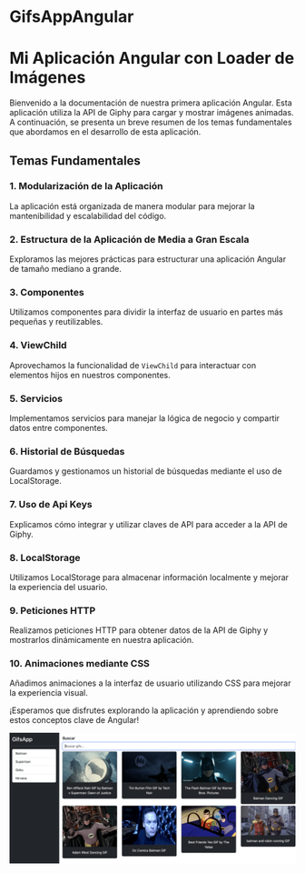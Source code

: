 # GifsAppAngular
# Mi Aplicación Angular con Loader de Imágenes

Bienvenido a la documentación de nuestra primera aplicación Angular. Esta aplicación utiliza la API de Giphy para cargar y mostrar imágenes animadas. A continuación, se presenta un breve resumen de los temas fundamentales que abordamos en el desarrollo de esta aplicación.

## Temas Fundamentales

### 1. Modularización de la Aplicación
La aplicación está organizada de manera modular para mejorar la mantenibilidad y escalabilidad del código.

### 2. Estructura de la Aplicación de Media a Gran Escala
Exploramos las mejores prácticas para estructurar una aplicación Angular de tamaño mediano a grande.

### 3. Componentes
Utilizamos componentes para dividir la interfaz de usuario en partes más pequeñas y reutilizables.

### 4. ViewChild
Aprovechamos la funcionalidad de `ViewChild` para interactuar con elementos hijos en nuestros componentes.

### 5. Servicios
Implementamos servicios para manejar la lógica de negocio y compartir datos entre componentes.

### 6. Historial de Búsquedas
Guardamos y gestionamos un historial de búsquedas mediante el uso de LocalStorage.

### 7. Uso de Api Keys
Explicamos cómo integrar y utilizar claves de API para acceder a la API de Giphy.

### 8. LocalStorage
Utilizamos LocalStorage para almacenar información localmente y mejorar la experiencia del usuario.

### 9. Peticiones HTTP
Realizamos peticiones HTTP para obtener datos de la API de Giphy y mostrarlos dinámicamente en nuestra aplicación.

### 10. Animaciones mediante CSS
Añadimos animaciones a la interfaz de usuario utilizando CSS para mejorar la experiencia visual.


¡Esperamos que disfrutes explorando la aplicación y aprendiendo sobre estos conceptos clave de Angular!

![Imagen de la Aplicación](https://github.com/jasonccode/GifsApp-Angular/raw/main/src/assets/gifsapp.png)

